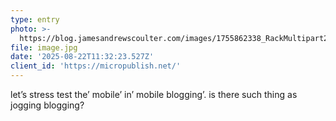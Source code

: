 ```yaml
---
type: entry
photo: >-
  https://blog.jamesandrewscoulter.com/images/1755862338_RackMultipart20250822-116-a3oszh.jpg
file: image.jpg
date: '2025-08-22T11:32:23.527Z'
client_id: 'https://micropublish.net/'
---
```

let’s stress test the’ mobile’ in’ mobile blogging’. is there such thing as jogging blogging? 
